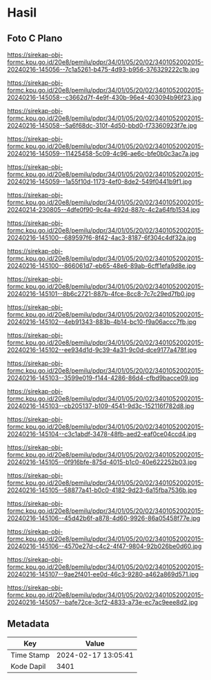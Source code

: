 # Hasil

## Foto C Plano

https://sirekap-obj-formc.kpu.go.id/20e8/pemilu/pdpr/34/01/05/20/02/3401052002015-20240216-145056--7c1a5261-b475-4d93-b956-376329222c1b.jpg

https://sirekap-obj-formc.kpu.go.id/20e8/pemilu/pdpr/34/01/05/20/02/3401052002015-20240216-145058--c3662d7f-4e9f-430b-96e4-403094b96f23.jpg

https://sirekap-obj-formc.kpu.go.id/20e8/pemilu/pdpr/34/01/05/20/02/3401052002015-20240216-145058--5a6f68dc-310f-4d50-bbd0-f73360923f7e.jpg

https://sirekap-obj-formc.kpu.go.id/20e8/pemilu/pdpr/34/01/05/20/02/3401052002015-20240216-145059--11425458-5c09-4c96-ae6c-bfe0b0c3ac7a.jpg

https://sirekap-obj-formc.kpu.go.id/20e8/pemilu/pdpr/34/01/05/20/02/3401052002015-20240216-145059--1a55f10d-1173-4ef0-8de2-549f0441b9f1.jpg

https://sirekap-obj-formc.kpu.go.id/20e8/pemilu/pdpr/34/01/05/20/02/3401052002015-20240214-230805--4dfe0f90-9c4a-492d-887c-4c2a64fb1534.jpg

https://sirekap-obj-formc.kpu.go.id/20e8/pemilu/pdpr/34/01/05/20/02/3401052002015-20240216-145100--689597f6-8f42-4ac3-8187-6f304c4df32a.jpg

https://sirekap-obj-formc.kpu.go.id/20e8/pemilu/pdpr/34/01/05/20/02/3401052002015-20240216-145100--866061d7-eb65-48e6-89ab-6cff1efa9d8e.jpg

https://sirekap-obj-formc.kpu.go.id/20e8/pemilu/pdpr/34/01/05/20/02/3401052002015-20240216-145101--8b6c2721-887b-4fce-8cc8-7c7c29ed7fb0.jpg

https://sirekap-obj-formc.kpu.go.id/20e8/pemilu/pdpr/34/01/05/20/02/3401052002015-20240216-145102--4eb91343-883b-4b14-bc10-f9a06accc7fb.jpg

https://sirekap-obj-formc.kpu.go.id/20e8/pemilu/pdpr/34/01/05/20/02/3401052002015-20240216-145102--ee934d1d-9c39-4a31-9c0d-dce9177a478f.jpg

https://sirekap-obj-formc.kpu.go.id/20e8/pemilu/pdpr/34/01/05/20/02/3401052002015-20240216-145103--3599e019-f144-4286-86d4-cfbd9bacce09.jpg

https://sirekap-obj-formc.kpu.go.id/20e8/pemilu/pdpr/34/01/05/20/02/3401052002015-20240216-145103--cb205137-b109-4541-9d3c-152116f782d8.jpg

https://sirekap-obj-formc.kpu.go.id/20e8/pemilu/pdpr/34/01/05/20/02/3401052002015-20240216-145104--c3c1abdf-3478-48fb-aed2-eaf0ce04ccd4.jpg

https://sirekap-obj-formc.kpu.go.id/20e8/pemilu/pdpr/34/01/05/20/02/3401052002015-20240216-145105--0f916bfe-875d-4015-b1c0-40e622252b03.jpg

https://sirekap-obj-formc.kpu.go.id/20e8/pemilu/pdpr/34/01/05/20/02/3401052002015-20240216-145105--58877a41-b0c0-4182-9d23-6a15fba7536b.jpg

https://sirekap-obj-formc.kpu.go.id/20e8/pemilu/pdpr/34/01/05/20/02/3401052002015-20240216-145106--45d42b6f-a878-4d60-9926-86a05458f77e.jpg

https://sirekap-obj-formc.kpu.go.id/20e8/pemilu/pdpr/34/01/05/20/02/3401052002015-20240216-145106--4570e27d-c4c2-4f47-9804-92b026be0d60.jpg

https://sirekap-obj-formc.kpu.go.id/20e8/pemilu/pdpr/34/01/05/20/02/3401052002015-20240216-145107--9ae2f401-ee0d-46c3-9280-a462a869d571.jpg

https://sirekap-obj-formc.kpu.go.id/20e8/pemilu/pdpr/34/01/05/20/02/3401052002015-20240216-145057--bafe72ce-3cf2-4833-a73e-ec7ac9eee8d2.jpg


## Metadata

| Key        | Value               |
| ---------- | ------------------- |
| Time Stamp | 2024-02-17 13:05:41 |
| Kode Dapil | 3401                |



